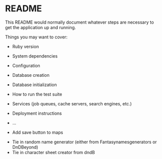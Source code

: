 # README

This README would normally document whatever steps are necessary to get the
application up and running.

Things you may want to cover:

* Ruby version

* System dependencies

* Configuration

* Database creation

* Database initialization

* How to run the test suite

* Services (job queues, cache servers, search engines, etc.)

* Deployment instructions

* ...


<!-- To Do -->
- Add save button to maps

<!-- Ideas -->
- Tie in random name generator (either from Fantasynamesgenerators or DnDBeyond)
- Tie in character sheet creator from dndB
